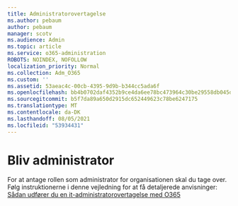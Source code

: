 ```yaml
---
title: Administratorovertagelse
ms.author: pebaum
author: pebaum
manager: scotv
ms.audience: Admin
ms.topic: article
ms.service: o365-administration
ROBOTS: NOINDEX, NOFOLLOW
localization_priority: Normal
ms.collection: Adm_O365
ms.custom: ''
ms.assetid: 53aeac4c-00cb-4395-9d9b-b344cc5ada6f
ms.openlocfilehash: bb4b0702daf4352b9ce4da6ee78bc473964c30be29558db045d53821f6b035fe
ms.sourcegitcommit: b5f7da89a650d2915dc652449623c78be6247175
ms.translationtype: MT
ms.contentlocale: da-DK
ms.lasthandoff: 08/05/2021
ms.locfileid: "53934431"
---
```

# <a name="become-an-admin"></a>Bliv administrator

For at antage rollen som administrator for organisationen skal du tage over. Følg instruktionerne i denne vejledning for at få detaljerede anvisninger: [Sådan udfører du en it-administratorovertagelse med O365](https://powerbi.microsoft.com/pt-pt/blog/how-to-perform-an-it-admin-takeover-with-o365/)
